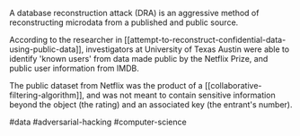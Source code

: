 A database reconstruction attack (DRA) is an aggressive method of reconstructing microdata from a published and public source.

According to the researcher in [[attempt-to-reconstruct-confidential-data-using-public-data]], investigators at University of Texas Austin were able to identify 'known users' from data made public by the Netflix Prize, and public user information from IMDB.

The public dataset from Netflix was the product of a [[collaborative-filtering-algorithm]], and was not meant to contain sensitive information beyond the object (the rating) and an associated key (the entrant's number).

#data #adversarial-hacking #computer-science 